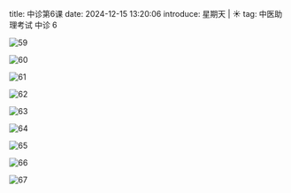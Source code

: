 title: 中诊第6课
date: 2024-12-15 13:20:06
introduce: 星期天 | ☀️
tag: 中医助理考试 中诊 6

![59](/static/img/2024/12/09/59.jpg)

![60](/static/img/2024/12/09/60.jpg)

![61](/static/img/2024/12/09/61.jpg)

![62](/static/img/2024/12/09/62.jpg)

![63](/static/img/2024/12/09/63.jpg)

![64](/static/img/2024/12/09/64.jpg)

![65](/static/img/2024/12/09/65.jpg)

![66](/static/img/2024/12/09/66.jpg)

![67](/static/img/2024/12/09/67.jpg)

